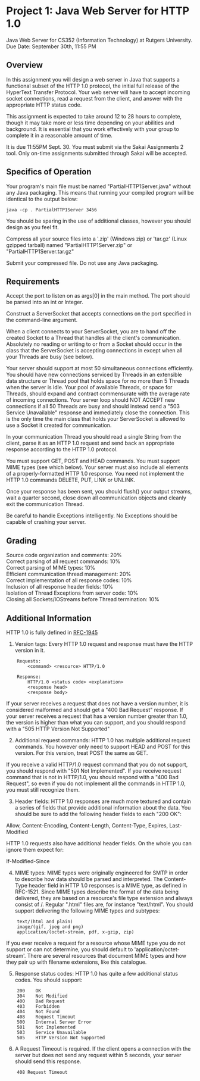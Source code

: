 # Project 1: Java Web Server for HTTP 1.0
Java Web Server for CS352 (Information Technology) at Rutgers University.
Due Date: September 30th, 11:55 PM

## Overview
In this assignment you will design a web server in Java that supports a functional subset of the HTTP 1.0 protocol, the initial full release of the HyperText Transfer Protocol. Your web server will have to accept incoming socket connections, read a request from the client, and answer with the appropriate HTTP status code.

This assignment is expected to take around 12 to 28 hours to complete, though it may take more or less time depending on your abilities and background. It is essential that you work effectively with your group to complete it in a reasonable amount of time.

It is due 11:55PM Sept. 30.  You must submit via the Sakai Assignments 2 tool.  Only on-time assignments submitted through Sakai will be accepted.
  
## Specifics of Operation
Your program's main file must be named "PartialHTTP1Server.java" without any Java packaging. This means that running your compiled program will be identical to the output below:

	java -cp . PartialHTTP1Server 3456

You should be sparing in the use of additional classes, however you should design as you feel fit.

Compress all your source files into a '.zip' (Windows zip) or 'tar.gz' (Linux gzipped tarball) named "PartialHTTP1Server.zip" or "PartialHTTP1Server.tar.gz"

Submit your compressed file. Do not use any Java packaging.

## Requirements
Accept the port to listen on as args[0] in the main method.  The port should be parsed into an int or Integer.

Construct a ServerSocket that accepts connections on the port specified in the command-line argument.

When a client connects to your ServerSocket, you are to hand off the created Socket to a Thread that handles all the client's communication. Absolutely no reading or writing to or from a Socket should occur in the class that the ServerSocket is accepting connections in except when all your Threads are busy (see below).

Your server should support at most 50 simultaneous connections efficiently. You should have new connections serviced by Threads in an extensible data structure or Thread pool that holds space for no more than 5 Threads when the server is idle. Your pool of available Threads, or space for Threads, should expand and contract commensurate with the average rate of incoming connections. Your server loop should NOT ACCEPT new connections if all 50 Threads are busy and should instead send a "503 Service Unavailable" response and immediately close the connection. This is the only time the main class that holds your ServerSocket is allowed to use a Socket it created for communication.

In your communication Thread you should read a single String from the client, parse it as an HTTP 1.0 request and send back an appropriate response according to the HTTP 1.0 protocol.
  
You must support GET, POST and HEAD commands.
You must support MIME types (see which below).
Your server must also include all elements of a properly-formatted HTTP 1.0 response.
You need not implement the HTTP 1.0 commands DELETE, PUT, LINK or UNLINK.

Once your response has been sent, you should flush() your output streams, wait a quarter second, close down all communication objects and cleanly exit the communication Thread.

Be careful to handle Exceptions intelligently. No Exceptions should be capable of crashing your server.

## Grading
Source code organization and comments: 20% <br>
Correct parsing of all request commands: 10% <br>
Correct parsing of MIME types: 10% <br>
Efficient communication thread management: 20% <br>
Correct implementation of all response codes: 10% <br>
Inclusion of all response header fields: 10% <br>
Isolation of Thread Exceptions from server code: 10% <br>
Closing all Sockets/IOStreams before Thread termination: 10% <br>

## Additional Information
HTTP 1.0 is fully defined in <a href="https://tools.ietf.org/html/rfc1945">RFC-1945</a>

1. Version tags:
Every HTTP 1.0 request and response must have the HTTP version in it.

```
	Requests:
		<command> <resource> HTTP/1.0
        
	Response:
		HTTP/1.0 <status code> <explanation>
		<response head>    
		<response body>
```
 
If your server receives a request that does not have a version number, it is considered malformed and should get a "400 Bad Request" response.
If your server receives a request that has a version number greater than 1.0, the version is higher than what you can support, and you should respond with a "505 HTTP Version Not Supported"
   
2. Additional request commands:
HTTP 1.0 has multiple additional request commands. You however only need to support HEAD and POST for this version. For this version, treat POST the same as GET.
    
If you receive a valid HTTP/1.0 request command that you do not support, you should respond with "501 Not Implemented". If you receive request command that is not in HTTP/1.0, you should respond with a "400 Bad Request", so even if you do not implement all the commands in HTTP 1.0, you must still recognize them.
 
3. Header fields:
HTTP 1.0 responses are much more textured and contain a series of fields that provide additional information about the data. You should be sure to add the following header fields to each "200 OK":
    
Allow, Content-Encoding, Content-Length, Content-Type, Expires, Last-Modified
    
HTTP 1.0 requests also have additional header fields. On the whole you can ignore them expect for:
    
If-Modified-Since
      
4. MIME types:
MIME types were originally engineered for SMTP in order to describe how data should be parsed and interpreted. The Content-Type header field in HTTP 1.0 responses is a MIME type, as defined in RFC-1521. Since MIME types describe the format of the data being delivered, they are based on a resource's file type extension and always consist of <type>/<subtype>. Regular ".html" files are, for instance "text/html". You should support delivering the following MIME types and subtypes:
 
```
	text/(html and plain) 
	image/(gif, jpeg and png) 
	application/(octet-stream, pdf, x-gzip, zip) 
```
    
If you ever receive a request for a resource whose MIME type you do not support or can not determine, you should default to 'application/octet-stream'.
There are several resources that document MIME types and how they pair up with filename extensions, like this catalogue.
    
5. Response status codes:
HTTP 1.0 has quite a few additional status codes. You should support:
    
```	
	200    OK
	304    Not Modified
	400    Bad Request
	403    Forbidden
	404    Not Found
	408    Request Timeout
	500    Internal Server Error
	501    Not Implemented
	503    Service Unavailable
	505    HTTP Version Not Supported
```

6. A Request Timeout is required.
If the client opens a connection with the server but does not send any request within 5 seconds, your server should send this response.

```
	408 Request Timeout
```
